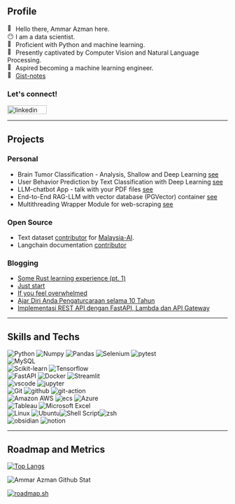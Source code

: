 ## Profile

<img src="https://fonts.gstatic.com/s/e/notoemoji/latest/1f44b_1f3fb/512.gif" alt="👋" width="15" height="15"> Hello there, Ammar Azman here.<br>
<img src="https://fonts.gstatic.com/s/e/notoemoji/latest/1f636_200d_1f32b_fe0f/512.gif" alt="😶" width="15" height="15">   I am a data scientist.<br> 
<img src="https://fonts.gstatic.com/s/e/notoemoji/latest/1f40d/512.gif" alt="🐍" width="15" height="15">   Proficient with Python and machine learning.<br> 
<img src="https://fonts.gstatic.com/s/e/notoemoji/latest/1f440/512.gif" alt="👀" width="15" height="15">   Presently captivated by Computer Vision and Natural Language Processing. <br> 
<img src="https://fonts.gstatic.com/s/e/notoemoji/latest/1f680/512.gif" alt="🚀" width="15" height="15">   Aspired becoming a machine learning engineer.<br> 
<img src="https://fonts.gstatic.com/s/e/notoemoji/latest/1f47b/512.gif" alt="👻" width="15" height="15"> [Gist-notes](https://gist.github.com/Ammar-Azman) 

### Let's connect! <br>
[<img src="https://img.shields.io/badge/linkedin-%230077B5.svg?style=for-the-badge&logo=linkedin&logoColor=white" alt="linkedin" width="90" height="20">](https://www.linkedin.com/in/ammar-azman/)<br> 


---

## Projects

### Personal
- Brain Tumor Classification - Analysis, Shallow and Deep Learning [see](https://www.kaggle.com/code/ammarazman98/brain-tumor-classification-tensorflow)
- User Behavior Prediction by Text Classification with Deep Learning [see](https://github.com/Ammar-Azman/behavior_prediction_jobads_text.git)
- LLM-chatbot App - talk with your PDF files [see](https://github.com/Ammar-Azman/chat-gpt-pdf)
- End-to-End RAG-LLM with vector database (PGVector) container [see](https://github.com/Ammar-Azman/llm_rag_pgvector.git)
- Multithreading Wrapper Module for web-scraping [see](https://github.com/Ammar-Azman/xtractor)

### Open Source
- Text dataset [contributor](https://huggingface.co/Ammar-Azman) for [Malaysia-AI](https://github.com/mesolitica/malaysian-dataset/tree/master).
- Langchain documentation [contributor](https://github.com/langchain-ai/langchain/pull/15569)


### Blogging
<!-- BLOG-POST-LIST:START -->
- [Some Rust learning experience &lpar;pt. 1&rpar;](https://ammarazman.hashnode.dev/some-rust-learning-experience-pt-1)
- [Just start](https://ammarazman.hashnode.dev/just-start)
- [If you feel overwhelmed](https://ammarazman.hashnode.dev/if-you-feel-overwhelmed)
- [Ajar Diri Anda Pengaturcaraan selama 10 Tahun](https://ammarazman.hashnode.dev/ajar-diri-anda-pengaturcaraan-selama-10-tahun)
- [Implementasi REST API dengan FastAPI, Lambda dan API Gateway](https://ammarazman.hashnode.dev/implementasi-rest-api-dengan-fastapi-lambda-dan-api-gateway)
<!-- BLOG-POST-LIST:END -->
---
## Skills and Techs
![Python](https://img.shields.io/badge/Python-FFD43B?style=for-the-badge&logo=python&logoColor=blue) ![Numpy](https://img.shields.io/badge/Numpy-777BB4?style=for-the-badge&logo=numpy&logoColor=white) ![Pandas](https://img.shields.io/badge/Pandas-2C2D72?style=for-the-badge&logo=pandas&logoColor=white) ![Selenium](https://img.shields.io/badge/Selenium-43B02A?style=for-the-badge&logo=Selenium&logoColor=white) ![pytest](https://img.shields.io/badge/Pytest-0A9EDC.svg?style=for-the-badge&logo=Pytest&logoColor=white)<br>
![MySQL](https://img.shields.io/badge/mysql-%2300f.svg?style=for-the-badge&logo=mysql&logoColor=white)<br>
![Scikit-learn](https://img.shields.io/badge/scikit_learn-F7931E?style=for-the-badge&logo=scikit-learn&logoColor=white) ![Tensorflow](https://img.shields.io/badge/TensorFlow-FF6F00?style=for-the-badge&logo=tensorflow&logoColor=white)<br>
![FastAPI](https://img.shields.io/badge/fastapi-109989?style=for-the-badge&logo=FASTAPI&logoColor=white) ![Docker](https://img.shields.io/badge/Docker-2CA5E0?style=for-the-badge&logo=docker&logoColor=white) ![Streamlit](https://img.shields.io/badge/Streamlit-FF4B4B?style=for-the-badge&logo=Streamlit&logoColor=white)<br>
![vscode](https://img.shields.io/badge/Visual%20Studio%20Code-007ACC.svg?style=for-the-badge&logo=Visual-Studio-Code&logoColor=white) ![jupyter](https://img.shields.io/badge/Jupyter-F37626.svg?style=for-the-badge&logo=Jupyter&logoColor=white)<br>
![Git](https://img.shields.io/badge/git-%23F05033.svg?style=for-the-badge&logo=git&logoColor=white) ![github](https://img.shields.io/badge/GitHub-181717.svg?style=for-the-badge&logo=GitHub&logoColor=white) ![git-action](https://img.shields.io/badge/GitHub%20Actions-2088FF.svg?style=for-the-badge&logo=GitHub-Actions&logoColor=white)<br>
![Amazon AWS](https://img.shields.io/badge/Amazon_AWS-FF9900?style=for-the-badge&logo=amazonaws&logoColor=white) ![ecs](https://img.shields.io/badge/Amazon%20ECS-FF9900.svg?style=for-the-badge&logo=Amazon-ECS&logoColor=white) ![Azure](https://img.shields.io/badge/azure-%230072C6.svg?style=for-the-badge&logo=microsoftazure&logoColor=white)<br>
![Tableau](https://img.shields.io/badge/Tableau-E97627?style=for-the-badge&logo=Tableau&logoColor=white) ![Microsoft Excel](https://img.shields.io/badge/Microsoft_Excel-217346?style=for-the-badge&logo=microsoft-excel&logoColor=white)<br>
![Linux](https://img.shields.io/badge/Linux-FCC624?style=for-the-badge&logo=linux&logoColor=black) ![Ubuntu](https://img.shields.io/badge/Ubuntu-E95420?style=for-the-badge&logo=ubuntu&logoColor=white)![Shell Script](https://img.shields.io/badge/shell_script-%23121011.svg?style=for-the-badge&logo=gnu-bash&logoColor=white)![zsh](https://img.shields.io/badge/Zsh-F15A24.svg?style=for-the-badge&logo=Zsh&logoColor=white) <br>
![obsidian](https://img.shields.io/badge/Obsidian-7C3AED.svg?style=for-the-badge&logo=Obsidian&logoColor=white) ![notion](https://img.shields.io/badge/Notion-000000.svg?style=for-the-badge&logo=Notion&logoColor=white)

---
## Roadmap and Metrics
[![Top Langs](https://github-readme-stats.vercel.app/api/top-langs/?username=Ammar-Azman&show_icons=True&hide_border=True&theme=tokyonight)](https://github.com/anuraghazra/github-readme-stats)

<img allign="left" alt="Ammar Azman Github Stat" src="https://github-readme-stats.vercel.app/api?username=Ammar-Azman&show_icons=True&hide_border=True&theme=tokyonight" /> 

[![roadmap.sh](https://api.roadmap.sh/v1-badge/wide/64acfd9614678473bb612dd3?variant=dark&roadmaps=python%2Cdevops%2Cdocker)](https://roadmap.sh)


